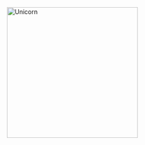 <img align="right" width=300px alt="Unicorn" src="https://c.tenor.com/-Fbyl7vqHiYAAAAj/goma-cat.gif" />
